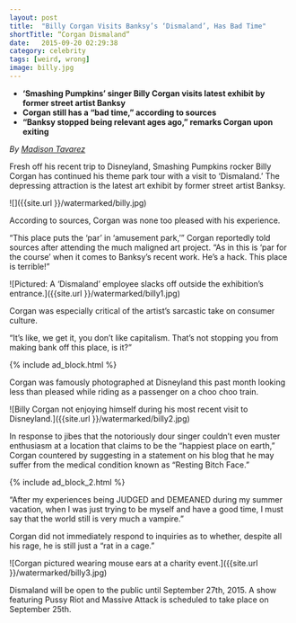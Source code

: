 ```yaml
---
layout: post
title:  "Billy Corgan Visits Banksy’s ‘Dismaland’, Has Bad Time"
shortTitle: “Corgan Dismaland”
date:   2015-09-20 02:29:38
category: celebrity
tags: [weird, wrong]
image: billy.jpg
---
```

- __‘Smashing Pumpkins’ singer Billy Corgan visits latest exhibit by former street artist Banksy__
- __Corgan still has a “bad time,” according to sources__
- __“Banksy stopped being relevant ages ago,” remarks Corgan upon exiting__

*By [Madison Tavarez](https://www.facebook.com/madisonwtavarez)*

Fresh off his recent trip to Disneyland, Smashing Pumpkins rocker Billy Corgan has continued his theme park tour with a visit to ‘Dismaland.’ The depressing attraction is the latest art exhibit by former street artist Banksy.

![]({{site.url }}/watermarked/billy.jpg)

According to sources, Corgan was none too pleased with his experience.

“This place puts the ‘par’ in ‘amusement park,’” Corgan reportedly told sources after attending the much maligned art project.
“As in this is ‘par for the course’ when it comes to Banksy’s recent work. He’s a hack. This place is terrible!”

![Pictured: A ‘Dismaland’ employee slacks off outside the exhibition’s entrance.]({{site.url }}/watermarked/billy1.jpg)

Corgan was especially critical of the artist’s sarcastic take on consumer culture.

“It’s like, we get it, you don’t like capitalism. That’s not stopping you from making bank off this place, is it?”

{% include ad_block.html %}

Corgan was famously photographed at Disneyland this past month looking less than pleased while riding as a passenger on a choo choo train.

![Billy Corgan not enjoying himself during his most recent visit to Disneyland.]({{site.url }}/watermarked/billy2.jpg)

In response to jibes that the notoriously dour singer couldn’t even muster enthusiasm at a location that claims to be the “happiest place on earth,” Corgan countered by suggesting in a statement on his blog that he may suffer from the medical condition known as “Resting Bitch Face.”

{% include ad_block_2.html %}

“After my experiences being JUDGED and DEMEANED during my summer vacation, when I was just trying to be myself and have a good time, I must say that the world still is very much a vampire.”

Corgan did not immediately respond to inquiries as to whether, despite all his rage, he is still just a “rat in a cage.”

![Corgan pictured wearing mouse ears at a charity event.]({{site.url }}/watermarked/billy3.jpg)

Dismaland will be open to the public until September 27th, 2015. A show featuring Pussy Riot and Massive Attack is scheduled to take place on September 25th. 

